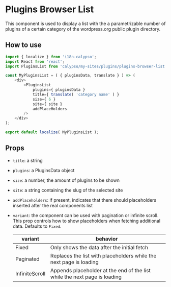 # Plugins Browser List

This component is used to display a list with the a parametrizable number of plugins of a certain category of the wordpress.org public plugin directory.

## How to use

```js
import { localize } from 'i18n-calypso';
import React from 'react';
import PluginsList from 'calypso/my-sites/plugins/plugins-browser-list';

const MyPluginsList = ( { pluginsData, translate } ) => (
	<div>
		<PluginsList
			plugins={ pluginsData }
			title={ translate( 'category name' ) }
			size={ 6 }
			site={ site }
			addPlaceHolders
		/>
	</div>
);

export default localize( MyPluginsList );
```

## Props

- `title`: a string
- `plugins`: a PluginsData object
- `size`: a number, the amount of plugins to be shown
- `site`: a string containing the slug of the selected site
- `addPlaceholders`: if present, indicates that there should placeholders inserted after the real components list
- `variant`: the component can be used with pagination or infinite scroll. This prop controls how to show placeholders when fetching additional data. Defaults to `Fixed`.

  | variant        | behavior                                                                  |
  | -------------- | ------------------------------------------------------------------------- |
  | Fixed          | Only shows the data after the initial fetch                               |
  | Paginated      | Replaces the list with placeholders while the next page is loading        |
  | InfiniteScroll | Appends placeholder at the end of the list while the next page is loading |
